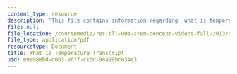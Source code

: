 ```yaml
---
content_type: resource
description: 'This file contains information regarding  what is temperature transcript. '
file: null
file_location: /coursemedia/res-tll-004-stem-concept-videos-fall-2013/e9a988bdd0b3a67fc15d98a99bc034e3_MITRES_TLL-004F13_WhatisT.pdf
file_type: application/pdf
resourcetype: Document
title: What is Temperature Transcript
uid: e9a988bd-d0b3-a67f-c15d-98a99bc034e3
---
```

